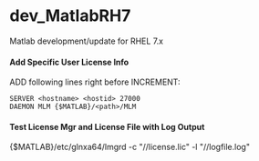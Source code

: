 # dev_MatlabRH7
Matlab development/update for RHEL 7.x

#### Add Specific User License Info
ADD following lines right before INCREMENT: <br/>
```
SERVER <hostname> <hostid> 27000
DAEMON MLM {$MATLAB}/<path>/MLM 
```
#### Test License Mgr and License File with Log Output
{$MATLAB}/etc/glnxa64/lmgrd -c "/<path>/license.lic" -l "/<path>/logfile.log"
 
